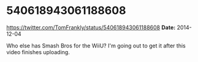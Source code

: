 # 540618943061188608
https://twitter.com/TomFrankly/status/540618943061188608
**Date:** 2014-12-04

Who else has Smash Bros for the WiiU? I'm going out to get it after this video finishes uploading.
